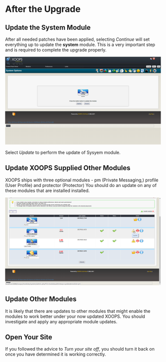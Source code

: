 # After the Upgrade

## Update the System Module

After all needed patches have been applied, selecting *Continue* will set
everything up to update the **system** module. This is a very important
step and is required to complete the upgrade properly.

![XOOPS Update System Module](../../assets/upgrade-06-update-system-module.png)

Select *Update* to perform the update of Sysyem module.

## Update XOOPS Supplied Other Modules

XOOPS ships with three optional modules - pm (Private Messaging,) profile
(User Profile) and protector (Protector) You should do an update on any
of these modules that are installed installed.

![XOOPS Update Other Modules](../../assets/upgrade-07-update-modules.png)

## Update Other Modules

It is likely that there are updates to other modules that might enable the
modules to work better under your now updated XOOPS. You should investigate
and apply any appropriate module updates.

## Open Your Site

If you followed the advice to *Turn your site off*, you should turn it
back on once you have determined it is working correctly.
